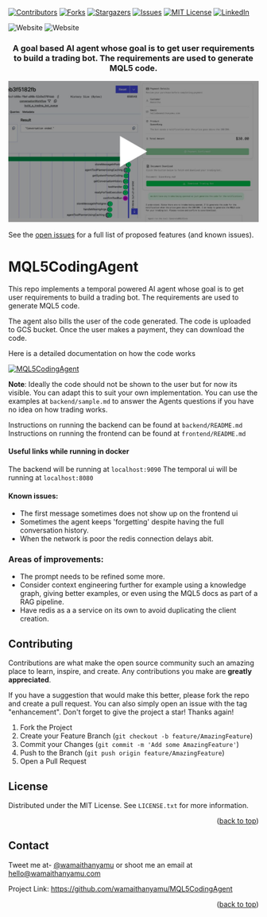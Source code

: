 

<div id="top"></div>

[![Contributors][contributors-shield]][contributors-url]
[![Forks][forks-shield]][forks-url]
[![Stargazers][stars-shield]][stars-url]
[![Issues][issues-shield]][issues-url]
[![MIT License][license-shield]][license-url]
[![LinkedIn][linkedin-shield]][linkedin-url]

</hr>

![Website](https://img.shields.io/website?url=https%3A%2F%2Fyoutu.be%2FG9jnp1rrJX0&up_message=Demo%20of%20the%20Agent&style=for-the-badge)
![Website](https://img.shields.io/website?url=https%3A%2F%2Fdeepwiki.com%2FwamaithaNyamu%2FMQL5CodingAgent%2F3-system-architecture&up_message=Demo%20of%20the%20Agent&style=for-the-badge)

</hr>
<!-- Accompanying blog can be found [here](https://wamaithanyamu.com/
) -->
<div>
<h3 align="center">A goal based AI agent whose goal is to get user requirements to build a trading bot. The requirements are used to generate MQL5 code. 
</h3>

[![MQL5CodingAgent](./Images/cover.png)](https://www.youtube.com/embed/G9jnp1rrJX0)

</div>

</hr>

See the [open issues](https://github.com/wamaithanyamu/MQL5CodingAgent/issues) for a full list of proposed features (and known issues).
# MQL5CodingAgent
This repo implements a temporal powered AI agent whose goal is to get user requirements to build a trading bot. The requirements are used to generate MQL5 code. 

The agent also bills the user of the code generated.
The code is uploaded to GCS bucket. Once the user makes a payment, they can download the code.

Here is a detailed documentation on how the code works

[![MQL5CodingAgent](./Images/deepwiki.gif)](https://deepwiki.com/wamaithaNyamu/MQL5CodingAgent)


**Note**:
Ideally the code should not be shown to the user but for now its visible. You can adapt this to suit your own implementation. You can use the examples at `backend/sample.md` to answer the Agents questions if you have no idea on how trading works.


Instructions on running the backend can be found at `backend/README.md`
Instructions on running the frontend can be found at `frontend/README.md`

#### Useful links while running in docker

The backend will be running at `localhost:9090`
The temporal ui will be running at `localhost:8080`


#### Known issues:
- The first message sometimes does not show up on the frontend ui
- Sometimes the agent keeps 'forgetting' despite having the full conversation history.
- When the network is poor the redis connection delays abit.

### Areas of improvements:
- The prompt needs to be refined some more.
- Consider context engineering further for example using a knowledge graph, giving better examples, or even using the MQL5 docs as part of a RAG pipeline.
- Have redis as a a service on its own to avoid duplicating the client creation.


<!-- CONTRIBUTING -->
## Contributing

Contributions are what make the open source community such an amazing place to learn, inspire, and create. Any contributions you make are **greatly appreciated**.

If you have a suggestion that would make this better, please fork the repo and create a pull request. You can also simply open an issue with the tag "enhancement".
Don't forget to give the project a star! Thanks again!

1. Fork the Project
2. Create your Feature Branch (`git checkout -b feature/AmazingFeature`)
3. Commit your Changes (`git commit -m 'Add some AmazingFeature'`)
4. Push to the Branch (`git push origin feature/AmazingFeature`)
5. Open a Pull Request


<!-- LICENSE -->
## License

Distributed under the MIT License. See `LICENSE.txt` for more information.
<p align="right">(<a href="#top">back to top</a>)</p>



<!-- CONTACT -->
## Contact
Tweet me at- [@wamaithanyamu](https://twitter.com/wamaithanyamu) or shoot me an email at hello@wamaithanyamu.com

Project Link: [https://github.com/wamaithanyamu/MQL5CodingAgent
](https://github.com/wamaithanyamu/MQL5CodingAgent)

<p align="right">(<a href="#top">back to top</a>)</p>



<!-- MARKDOWN LINKS & IMAGES -->
<!-- https://www.markdownguide.org/basic-syntax/#reference-style-links -->
[contributors-shield]: https://img.shields.io/github/contributors/wamaithanyamu/MQL5CodingAgent.svg?style=for-the-badge

[contributors-url]: https://github.com/wamaithanyamu/MQL5CodingAgent/graphs/contributors

[forks-shield]: https://img.shields.io/github/forks/wamaithanyamu/MQL5CodingAgent.svg?style=for-the-badge

[forks-url]: https://github.com/wamaithanyamu/MQL5CodingAgent/network/members

[stars-shield]: https://img.shields.io/github/stars/wamaithanyamu/MQL5CodingAgent.svg?style=for-the-badge

[stars-url]: https://github.com/wamaithanyamu/MQL5CodingAgent/stargazers


[issues-shield]: https://img.shields.io/github/issues/wamaithanyamu/MQL5CodingAgent.svg?style=for-the-badge

[issues-url]: https://github.com/wamaithanyamu/MQL5CodingAgent/issues

[license-shield]: https://img.shields.io/github/license/wamaithanyamu/MQL5CodingAgent.svg?style=for-the-badge


[license-url]: https://github.com/wamaithanyamu/MQL5CodingAgent/blob/main/LICENSE.txt

[linkedin-shield]: https://img.shields.io/badge/-LinkedIn-black.svg?style=for-the-badge&logo=linkedin&colorB=555
[linkedin-url]: https://linkedin.com/in/wamaithanyamu
[product-screenshot]: Images/cover.png
